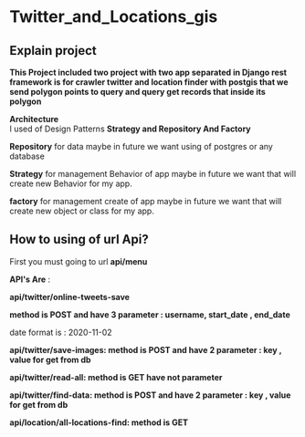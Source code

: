 # Twitter_and_Locations_gis



## **Explain project**  
  
**This Project included two project with two app separated in Django rest framework is for crawler twitter and location finder with postgis that we send polygon points to query and query get records that inside its polygon**  
  
**Architecture**  
I used of Design Patterns  **Strategy and Repository And Factory**  
  
**Repository** for data maybe in future we want using of postgres or any database  
  
**Strategy** for management Behavior of app maybe in future we want that will create new Behavior  for my app.  
  
**factory** for management create of app maybe in future we want that will create new object or class for my app.  

## **How to using of url Api?**  
  
First you must going to url **api/menu**  
  
**API's Are** :  
  
**api/twitter/online-tweets-save** 

**method is POST and have 3 parameter : username, start_date , end_date**

date format is : 2020-11-02


**api/twitter/save-images: method is POST and have 2 parameter : key , value for get from db**

**api/twitter/read-all: method is GET have not parameter**

**api/twitter/find-data:  method is POST and have 2 parameter : key , value for get from db**

**api/location/all-locations-find:  method is GET**
